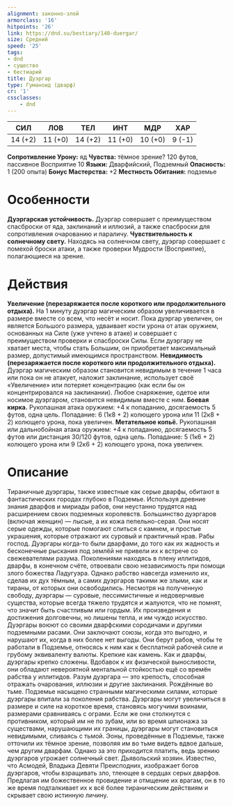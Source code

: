 ```yaml
---
alignment: законно-злой
armorclass: '16'
hitpoints: '26'
link: https://dnd.su/bestiary/140-duergar/
size: Средний
speed: '25'
tags:
- dnd
- существо
- бестиарий
title: Дуэргар
type: Гуманоид (дварф)
cr: '1'
cssclasses:
    - dnd
---
```



| СИЛ | ЛОВ | ТЕЛ | ИНТ | МДР | ХАР |
|---|---|---|---|---|---|
| 14 (+2) | 11 (+0) | 14 (+2) | 11 (+0) | 10 (+0) | 9 (-1) |
**Сопротивление Урону:** яд
**Чувства:** тёмное зрение? 120 футов, пассивное Восприятие 10
**Языки:** Дварфийский, Подземный
**Опасность:** 1 (200 опыта)
**Бонус Мастерства:** +2
**Местность Обитания:** подземье


# Особенности
**Дуэргарская устойчивость.** Дуэргар совершает с преимуществом спасброски от яда, заклинаний и иллюзий, а также спасброски для сопротивления очарованию и параличу.
**Чувствительность к солнечному свету.** Находясь на солнечном свету, дуэргар совершает с помехой броски атаки, а также проверки Мудрости (Восприятие), полагающиеся на зрение.


# Действия
**Увеличение (перезаряжается после короткого или продолжительного отдыха).** На 1 минуту дуэргар магическим образом увеличивается в размере вместе со всем, что несёт и носит. Пока дуэргар увеличен, он является Большого размера, удваивает кости урона от атак оружием, основанных на Силе (уже учтено в атаке) и совершает с преимуществом проверки и спасброски Силы. Если дуэргару не хватает места, чтобы стать Большим, он приобретает максимальный размер, допустимый имеющимся пространством.
**Невидимость (перезаряжается после короткого или продолжительного отдыха).** Дуэргар магическим образом становится невидимым в течение 1 часа или пока он не атакует, наложит заклинание, использует своё «Увеличение» или потеряет концентрацию (как если бы он концентрировался на заклинании). Любое снаряжение, одетое или носимое дуэргаром, становится невидимым вместе с ним.
**Боевая кирка.** Рукопашная атака оружием: +4 к попаданию, досягаемость 5 футов, одна цель. Попадание: 6 (1к8 + 2) колющего урона или 11 (2к8 + 2) колющего урона, пока увеличен.
**Метательное копьё.** Рукопашная или дальнобойная атака оружием: +4 к попаданию, досягаемость 5 футов или дистанция 30/120 футов, одна цель. Попадание: 5 (1к6 + 2) колющего урона или 9 (2к6 + 2) колющего урона, пока увеличен.


# Описание
Тираничные дуэргары, также известные как серые дварфы, обитают в фантастических городах глубоко в Подземье. Используя древние знания дварфов и мириады рабов, они неустанно трудятся над расширением своих подземных королевств. Большинство дуэргаров (включая женщин) — лысые, а их кожа пепельно-серая. Они носят серые одежды, которые помогают слиться с камнем, и простые украшения, которые отражают их суровый и практичный нрав. Рабы господ. Дуэргары когда-то были дварфами, до того как их жадность и бесконечные рыскания под землёй не привели их к встрече со свежевателями разума. Поколениями находясь в плену иллитидов, дварфы, в конечном счёте, отвоевали свою независимость при помощи злого божества Ладугуэра. Однако рабство навсегда изменило их, сделав их дух тёмным, а самих дуэргаров такими же злыми, как и тираны, от которых они освободились. Несмотря на полученную свободу, дуэргары — суровые, пессимистичные и недоверчивые существа, которые всегда тяжело трудятся и жалуются, что не помнят, что значит быть счастливым или гордым. Их произведения и достижения долговечны, но лишены тепла, и им чуждо искусство. Дуэргары воюют со своими дварфскими сородичами и другими подземными расами. Они заключают союзы, когда это выгодно, и нарушают их, когда в них более нет выгоды. Они берут рабов, чтобы те работали в Подземье, относясь к ним как к бесплатной рабочей силе и грубому эквиваленту валюты. Крепкие как камень. Как и дварфы, дуэргары крепко сложены. Вдобавок к их физической выносливости, они обладают невероятной ментальной стойкостью ещё со времён рабства у иллитидов. Разум дуэргара — это крепость, способная отражать очарования, иллюзии и другие заклинания. Рождённые во тьме. Подземье насыщено странными магическими силами, которые дуэргары впитали за поколения рабства. Дуэргары могут увеличиться в размере и силе на короткое время, становясь могучими воинами, размерами сравниваясь с ограми. Если же они столкнутся с противником, который им не по зубам, или во время шпионажа за существами, нарушающими их границы, дуэргары могут становиться невидимыми, сливаясь с тьмой. Эоны, проведённые в Подземье, также отточили их тёмное зрение, позволяя им во тьме видеть вдвое дальше, чем другим дварфам. Однако за это приходится платить, ведь зрению дуэргаров угрожает солнечный свет. Дьявольский хозяин. Известно, что Асмодей, Владыка Девяти Преисподних, изображает богов дуэргаров, чтобы взращивать зло, тлеющее в сердцах серых дварфов. Предлагая им божественное провидение и отмщение их врагам, он в то же время подталкивает их к всё более тираническим действиям и скрывает свою истинную личину.